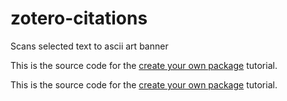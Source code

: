 zotero-citations
=========

Scans selected text to ascii art banner

This is the source code for the [create your own package](https://atom.io/docs/latest/your-first-package) tutorial.

This is the source code for the [create your own package](@heyns2014) tutorial.
